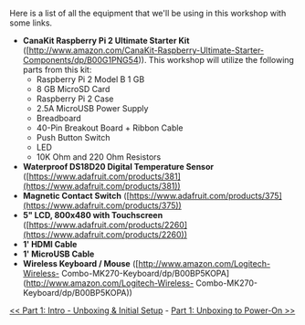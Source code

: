 Here is a list of all the equipment that we'll be using in this workshop with some links.

- **CanaKit Raspberry Pi 2 Ultimate Starter Kit**
    ([http://www.amazon.com/CanaKit-Raspberry-Ultimate-Starter-Components/dp/B00G1PNG54)). This workshop will utilize the following parts from this kit:
    - Raspberry Pi 2 Model B 1 GB
    - 8 GB MicroSD Card
    - Raspberry Pi 2 Case
    - 2.5A MicroUSB Power Supply
    - Breadboard
    - 40-Pin Breakout Board + Ribbon Cable
    - Push Button Switch
    - LED
    - 10K Ohm and 220 Ohm Resistors
- **Waterproof DS18D20 Digital Temperature Sensor**
    ([https://www.adafruit.com/products/381](https://www.adafruit.com/products/381))
- **Magnetic Contact Switch**
    ([https://www.adafruit.com/products/375](https://www.adafruit.com/products/375))
- **5" LCD, 800x480 with Touchscreen**
    ([https://www.adafruit.com/products/2260](https://www.adafruit.com/products/2260))
- **1' HDMI Cable**
- **1' MicroUSB Cable**
- **Wireless Keyboard / Mouse**
    ([http://www.amazon.com/Logitech-Wireless- Combo-MK270-Keyboard/dp/B00BP5KOPA](http://www.amazon.com/Logitech-Wireless- Combo-MK270-Keyboard/dp/B00BP5KOPA))
    
[<< Part 1: Intro - Unboxing & Initial Setup](Part-1.-Unboxing-&-Setup) - [Part 1: Unboxing to Power-On >>](Part-1.-Unboxing-to-Power-On)
